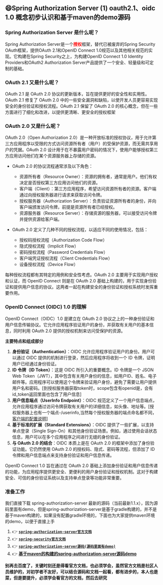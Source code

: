 ## 😄Spring Authorization Server (1) oauth2.1、oidc 1.0 概念初步认识和基于maven的demo源码

### Spring Authorization Server 是什么呢？

Spring Authorization Server是一个<span style="color:red;">**授权**</span>框架，替代已被废弃的Spring Security OAuth框架，提供OAuth 2.1和OpenID Connect 1.0规范以及其他相关规范的实现。它构建在Spring Security之上，为构建OpenID Connect 1.0 Identity Providers和OAuth2 Authorization Server产品提供了一个安全、轻量级和可定制的基础。

### OAuth 2.1 又是什么呢？

OAuth 2.1 是 OAuth 2.0 协议的更新版本，旨在提供更好的安全性和实用性。OAuth 2.1 修复了 OAuth 2.0 中的一些安全漏洞和缺陷，以使开发人员更容易实现安全的身份验证和授权流程。OAuth 2.1 保留了 OAuth 2.0 的核心概念，但在一些方面进行了细化和改进，以提供更清晰、更安全的授权框架

### OAuth 2.0 又是什么呢？

OAuth 2.0（Open Authorization 2.0）是一种开放标准的授权协议，用于允许第三方应用程序以受限的方式访问资源所有者（用户）的受保护资源，而无需共享用户的凭据。OAuth 2.0 设计用于在不暴露用户密码的情况下，使用户能够授权第三方应用访问他们在某个资源服务器上存储的资源。

* OAuth 2.0 的协议流程通常涉及以下角色：

  * 资源所有者（Resource Owner）：资源的拥有者，通常是用户。他们有权决定是否授权第三方应用访问他们的资源。
  * 客户端（Client）：第三方应用程序，希望访问资源所有者的资源。客户端通过向授权服务器进行请求来获取访问令牌。
  * 授权服务器（Authorization Server）：负责验证资源所有者的身份，并向客户端颁发访问令牌，前提是资源所有者已经授权。
  * 资源服务器（Resource Server）：存储资源的服务器，可以接受访问令牌并提供资源给客户端。
* OAuth 2.0 定义了几种不同的授权流程，以适应不同的使用情况，包括：

  * 授权码授权流程（Authorization Code Flow）
  * 隐式授权流程（Implicit Flow）
  * 密码授权流程（Password Credentials Flow）
  * 客户端凭证授权流程（Client Credentials Flow）
  * 设备授权流程（Device Flow）

每种授权流程都有其特定的用例和安全性考虑。OAuth 2.0 主要用于实现用户授权和认证，而 OpenID Connect 则是在 OAuth 2.0 基础上构建的，用于实现身份验证和提供用户信息的协议。这两者一起在构建安全的身份验证和授权系统时发挥重要作用。

### OpenID Connect (OIDC) 1.0 的理解

OpenID Connect（OIDC）1.0 是建立在 OAuth 2.0 协议之上的一种身份验证和用户信息传输协议。它允许应用程序验证用户的身份，并获取有关用户的基本信息，同时利用 OAuth 2.0 提供的授权机制来访问受保护的资源。

**主要特点和组成部分**

1. **身份验证（Authentication）**：OIDC 允许应用程序验证用户的身份。用户可以通过 OIDC 提供的机制进行登录，然后应用程序将收到一个 ID 令牌，证明用户已经通过身份验证。
2. **ID 令牌（ID Token）**：这是 OIDC 所引入的重要概念。ID 令牌是一个 JSON Web Token（JWT），其中包含有关用户身份的信息，如用户ID、姓名、电子邮件等。应用程序可以使用这个令牌来验证用户身份，避免了需要让用户提供用户名和密码。[到授权服务器获取token时，scope包含有openid是，会有id_token返回里面也包含了用户信息]
3. **用户信息端点（UserInfo Endpoint）**：OIDC 规范定义了一个用户信息端点，允许应用程序通过访问令牌获取有关用户的详细信息，如头像、地址等。[授权服务器上也有一个端点-/userinfo,当然每个授权服务器的端点命名都不同，[客户端的配置说明](https://docs.spring.io/spring-security/reference/6.1-SNAPSHOT/servlet/oauth2/login/core.html)]
4. **基于标准的扩展（Standard Extensions）**：OIDC 提供了一些扩展，以支持单点登录（Single Sign-On）和其他身份验证场景。例如，通过使用会话状态信息，用户可以在多个应用程序之间进行无缝的身份验证。
5. **与 OAuth 2.0 的结合**：OIDC 本质上是在 OAuth 2.0 的框架中添加了身份验证功能。它仍然使用 OAuth 2.0 的授权码、隐式、密码等流程，但添加了 ID 令牌和用户信息端点来支持身份验证和用户信息传递。

OpenID Connect 1.0 旨在通过在 OAuth 2.0 基础上添加身份验证和用户信息传递的功能，为应用程序提供更安全、更便利的用户身份验证和授权机制。这对于构建安全、可信的身份验证系统以及支持单点登录等功能非常重要。

### 准备工作
我们直接下载 spring-authorization-server 最新的源码（当前最新1.1.x），因为源码里面有demo，但是spring-authorization-server是基于gradle构建的，并不是基于maven构建的，如果没有配置gradle环境的，下面也为大家提供maven环境的demo，以便于直接上手

1. 👉 **[`spring-authorization-server官方文档`](https://docs.spring.io/spring-authorization-server/docs/current/reference/html/index.html)**
2. 👉 **[`spring-security官方文档`](https://docs.spring.io/spring-security/reference/6.1-SNAPSHOT/servlet/oauth2/login/core.html)**
3. 👉 **[`spring-authorization-server源码(源码里面有demo)`](https://github.com/spring-projects/spring-authorization-server)**
4. 👉 **[基于maven的构建的spring-authorization-server源码demo](https://github.com/WatermelonPlanet/spring-authorization-server-demo/tree/master/original-demo)**

**别再去百度了，关键时刻还是得看官方文档，也必须学会，虽然官方文档是社区人员维护的，对初学者不友好，可以结合源码和文档一起看，都有进步的，本人也是菜，但是要提升，必须学会看官方的文档，然后去研究**
